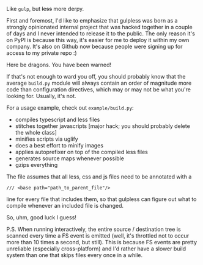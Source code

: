 Like `gulp`, but ~~less~~ more derpy.

First and foremost, I'd like to emphasize that gulpless was born as a strongly opinionated internal project that was hacked together in a couple of days and I never intended to release it to the public. The only reason it's on PyPI is because this way, it's easier for me to deploy it within my own company. It's also on Github now because people were signing up for access to my private repo :)

Here be dragons. You have been warned!

If that's not enough to ward you off, you should probably know that the average `build.py` module will always contain an order of magnitude more code than configuration directives, which may or may not be what you're looking for. Usually, it's not.

For a usage example, check out `example/build.py`:

* compiles typescript and less files
* stitches together javascripts [major hack; you should probably delete the whole class]
* minifies scripts via uglify
* does a best effort to minify images
* applies autoprefixer on top of the compiled less files
* generates source maps whenever possible
* gzips everything

The file assumes that all less, css and js files need to be annotated with a
```
/// <base path="path_to_parent_file"/>
```
line for every file that includes them, so that gulpless can figure out what to compile whenever an included file is changed.

So, uhm, good luck I guess!

P.S. When running interactively, the entire source / destination tree is scanned every time a FS event is emitted (well, it's throttled not to occur more than 10 times a second, but still). This is because FS events are pretty unreliable (especially cross-platform) and I'd rather have a slower build system than one that skips files every once in a while.

